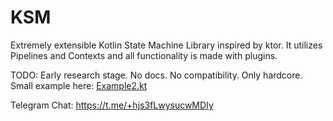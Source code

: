 # KSM

Extremely extensible Kotlin State Machine Library 
inspired by ktor. It utilizes Pipelines and Contexts
and all functionality is made with plugins.

TODO: Early research stage. No docs. No compatibility. Only hardcore.
Small example here: [Example2.kt](ktgbotapi/src/jvmTest/kotlin/Example2.kt)

Telegram Chat: https://t.me/+hjs3fLwysucwMDIy
